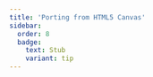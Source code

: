 ```yaml
---
title: 'Porting from HTML5 Canvas'
sidebar:
  order: 8
  badge:
    text: Stub
    variant: tip
---
```


 